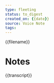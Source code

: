 ```yaml
---
type: fleeting
status: to_digest
created_on: {{date}}
source: Voice Note
tags:
---
```


{{filename}}

# Notes


{{transcript}}